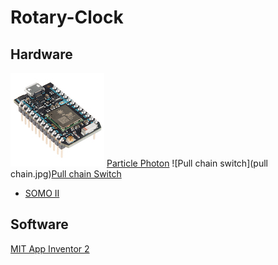 # Rotary-Clock

## Hardware
![Photon](photon.jpg) [Particle Photon](https://store.particle.io/products/photon)
![Pull chain switch](pull chain.jpg)[Pull chain Switch](https://www.sparkfun.com/products/retired/11136)

- [SOMO II ](http://www.4dsystems.com.au/product/SOMO_II/)
## Software

[MIT App Inventor 2](http://ai2.appinventor.mit.edu/)
